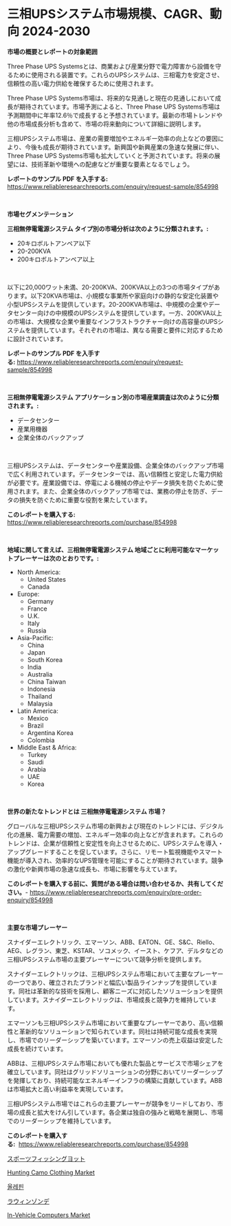 <p><h1>三相UPSシステム市場規模、CAGR、動向 2024-2030</h1></p><p><strong>市場の概要とレポートの対象範囲</strong></p>
<p><p>Three Phase UPS Systemsとは、商業および産業分野で電力障害から設備を守るために使用される装置です。これらのUPSシステムは、三相電力を安定させ、信頼性の高い電力供給を確保するために使用されます。</p><p>Three Phase UPS Systems市場は、将来的な見通しと現在の見通しにおいて成長が期待されています。市場予測によると、Three Phase UPS Systems市場は予測期間中に年率12.6％で成長すると予想されています。最新の市場トレンドや他の市場成長分析も含めて、市場の将来動向について詳細に説明します。</p><p>三相UPSシステム市場は、産業の需要増加やエネルギー効率の向上などの要因により、今後も成長が期待されています。新興国や新興産業の急速な発展に伴い、Three Phase UPS Systems市場も拡大していくと予測されています。将来の展望には、技術革新や環境への配慮などが重要な要素となるでしょう。</p></p>
<p><strong>レポートのサンプル PDF を入手する:</strong> <a href="https://www.reliableresearchreports.com/enquiry/request-sample/854998">https://www.reliableresearchreports.com/enquiry/request-sample/854998</a></p>
<p>&nbsp;</p>
<p><strong>市場セグメンテーション</strong></p>
<p><strong>三相無停電電源システム タイプ別の市場分析は次のように分類されます。:</strong></p>
<p><ul><li>20キロボルトアンペア以下</li><li>20-200KVA</li><li>200キロボルトアンペア以上</li></ul></p>
<p>&nbsp;</p>
<p><p>以下に20,000ワット未満、20-200KVA、200KVA以上の3つの市場タイプがあります。以下20KVA市場は、小規模な事業所や家庭向けの静的な安定化装置や小型UPSシステムを提供しています。20-200KVA市場は、中規模の企業やデータセンター向けの中規模のUPSシステムを提供しています。一方、200KVA以上の市場は、大規模な企業や重要なインフラストラクチャー向けの高容量のUPSシステムを提供しています。それぞれの市場は、異なる需要と要件に対応するために設計されています。</p></p>
<p><strong>レポートのサンプル PDF を入手する:</strong>&nbsp;<a href="https://www.reliableresearchreports.com/enquiry/request-sample/854998">https://www.reliableresearchreports.com/enquiry/request-sample/854998</a></p>
<p>&nbsp;</p>
<p><strong> 三相無停電電源システム アプリケーション別の市場産業調査は次のように分類されます。:</strong></p>
<p><ul><li>データセンター</li><li>産業用機器</li><li>企業全体のバックアップ</li></ul></p>
<p>&nbsp;</p>
<p><p>三相UPSシステムは、データセンターや産業設備、企業全体のバックアップ市場で広く利用されています。データセンターでは、高い信頼性と安定した電力供給が必要です。産業設備では、停電による機械の停止やデータ損失を防ぐために使用されます。また、企業全体のバックアップ市場では、業務の停止を防ぎ、データの損失を防ぐために重要な役割を果たしています。</p></p>
<p><strong>このレポートを購入する:</strong>&nbsp; <a href="https://www.reliableresearchreports.com/purchase/854998">https://www.reliableresearchreports.com/purchase/854998</a></p>
<p>&nbsp;</p>
<p><strong>地域に関して言えば、三相無停電電源システム 地域ごとに利用可能なマーケットプレーヤーは次のとおりです。:</strong></p>
<p><ul>
    <li>
        North America:
        <ul>
            <li>United States</li>
            <li>Canada</li>
        </ul>
    </li>
    <li>
        Europe:
        <ul>
            <li>Germany</li>
            <li>France</li>
            <li>U.K.</li>
            <li>Italy</li>
            <li>Russia</li>
        </ul>
    </li>
    <li>
        Asia-Pacific:
        <ul>
            <li>China</li>
            <li>Japan</li>
            <li>South Korea</li>
            <li>India</li>
            <li>Australia</li>
            <li>China Taiwan</li>
            <li>Indonesia</li>
            <li>Thailand</li>
            <li>Malaysia</li>
        </ul>
    </li>
    <li>
        Latin America:
        <ul>
            <li>Mexico</li>
            <li>Brazil</li>
            <li>Argentina Korea</li>
            <li>Colombia</li>
        </ul>
    </li>
    <li>
        Middle East & Africa:
        <ul>
            <li>Turkey</li>
            <li>Saudi</li>
            <li>Arabia</li>
            <li>UAE</li>
            <li>Korea</li>
        </ul>
    </li>
    </ul></p>
<p>&nbsp;</p>
<p><strong>世界の新たなトレンドとは 三相無停電電源システム 市場？</strong></p>
<p><p>グローバルな三相UPSシステム市場の新興および現在のトレンドには、デジタル化の進展、電力需要の増加、エネルギー効率の向上などが含まれます。これらのトレンドは、企業が信頼性と安定性を向上させるために、UPSシステムを導入・アップグレードすることを促しています。さらに、リモート監視機能やスマート機能が導入され、効率的なUPS管理を可能にすることが期待されています。競争の激化や新興市場の急速な成長も、市場に影響を与えています。</p></p>
<p><strong>このレポートを購入する前に、質問がある場合は問い合わせるか、共有してください。</strong>- <a href="https://www.reliableresearchreports.com/enquiry/pre-order-enquiry/854998">https://www.reliableresearchreports.com/enquiry/pre-order-enquiry/854998</a></p>
<p>&nbsp;</p>
<p><strong>主要な市場プレーヤー</strong></p>
<p><p>スナイダーエレクトリック、エマーソン、ABB、EATON、GE、S&C、Riello、AEG、レグラン、東芝、KSTAR、ソコメック、イースト、ケフア、デルタなどの三相UPSシステム市場の主要プレーヤーについて競争分析を提供します。</p><p>スナイダーエレクトリックは、三相UPSシステム市場において主要なプレーヤーの一つであり、確立されたブランドと幅広い製品ラインナップを提供しています。同社は革新的な技術を採用し、顧客ニーズに対応したソリューションを提供しています。スナイダーエレクトリックは、市場成長と競争力を維持しています。</p><p>エマーソンも三相UPSシステム市場において重要なプレーヤーであり、高い信頼性と革新的なソリューションで知られています。同社は持続可能な成長を実現し、市場でのリーダーシップを築いています。エマーソンの売上収益は安定した成長を続けています。</p><p>ABBは、三相UPSシステム市場においても優れた製品とサービスで市場シェアを確立しています。同社はグリッドソリューションの分野においてリーダーシップを発揮しており、持続可能なエネルギーインフラの構築に貢献しています。ABBは市場拡大と高い利益率を実現しています。</p><p>三相UPSシステム市場ではこれらの主要プレーヤーが競争をリードしており、市場の成長と拡大をけん引しています。各企業は独自の強みと戦略を展開し、市場でのリーダーシップを維持しています。</p></p>
<p><strong>このレポートを購入する:</strong>&nbsp;&nbsp;<a href="https://www.reliableresearchreports.com/purchase/854998">https://www.reliableresearchreports.com/purchase/854998</a></p>
<p><p><a href="https://medium.com/@kaydenjohns1964/%E3%82%B9%E3%83%9D%E3%83%BC%E3%83%84%E3%83%95%E3%82%A3%E3%83%83%E3%82%B7%E3%83%B3%E3%82%B0%E3%83%A8%E3%83%83%E3%83%88%E3%81%AE%E5%B8%82%E5%A0%B4%E3%82%B7%E3%82%A7%E3%82%A2%E3%81%AE%E6%8E%A8%E7%A7%BB%E3%81%A8%E5%B8%82%E5%A0%B4%E6%88%90%E9%95%B7%E3%83%88%E3%83%AC%E3%83%B3%E3%83%892024%E5%B9%B4%E3%81%8B%E3%82%892031%E5%B9%B4%E3%81%BE%E3%81%A7-ab2fe01cdc42">スポーツフィッシングヨット</a></p><p><a href="https://github.com/lylyparadise/Market-Research-Report-List-2/blob/main/hunting-camo-clothing-market.md">Hunting Camo Clothing Market</a></p><p><a href="https://medium.com/@cute_priencsss/%EC%98%AC%EB%A0%88%ED%95%80-%EC%8B%9C%EC%9E%A5-%EC%9D%B8%EC%82%AC%EC%9D%B4%ED%8A%B8-%EC%8B%9C%EC%9E%A5-%EB%8F%99%ED%96%A5-%EC%84%B1%EC%9E%A5-2024%EB%85%84%EB%B6%80%ED%84%B0-2031%EB%85%84%EA%B9%8C%EC%A7%80-%EC%98%88%EC%B8%A1-3e90fc1ae890">올레핀</a></p><p><a href="https://github.com/ppmazlotr77499/Market-Research-Report-List-1/blob/main/59545753924.md">ラウィンゾンデ</a></p><p><a href="https://issuu.com/reportprime-2/docs/in-vehicle-computers-market-size-2030.pptx">In-Vehicle Computers Market</a></p></p>